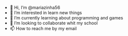 - 👋 Hi, I’m @mariazinha56
- 👀 I’m interested in learn new things
- 🌱 I’m currently learning about programming and games
- 💞️ I’m looking to collaborate whit my school
- 📫 How to reach me by my email

<!---
mariazinha56/mariazinha56 is a ✨ special ✨ repository because its `README.md` (this file) appears on your GitHub profile.
You can click the Preview link to take a look at your changes.
--->
